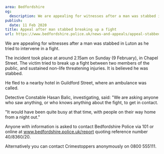 ```yaml
area: Bedfordshire
og:
  description: We are appealing for witnesses after a man was stabbed in Luton as he tried to intervene in a fight.
publish:
  date: 11 Feb 2020
title: Appeal after man stabbed breaking up a fight
url: https://www.bedfordshire.police.uk/news-and-appeals/appeal-stabbed-fight-feb20
```

We are appealing for witnesses after a man was stabbed in Luton as he tried to intervene in a fight.

The incident took place at around 2.15am on Sunday (9 February), in Chapel Street. The victim tried to break up a fight between two members of the public, and sustained non-life threatening injuries. It is believed he was stabbed.

He fled to a nearby hotel in Guildford Street, where an ambulance was called.

Detective Constable Hasan Balic, investigating, said: "We are asking anyone who saw anything, or who knows anything about the fight, to get in contact.

"It would have been quite busy at that time, with people on their way home from a night out."

Anyone with information is asked to contact Bedfordshire Police via 101 or online at www.bedfordshire.police.uk/report quoting reference number 40/8360/20.

Alternatively you can contact Crimestoppers anonymously on 0800 555111.
